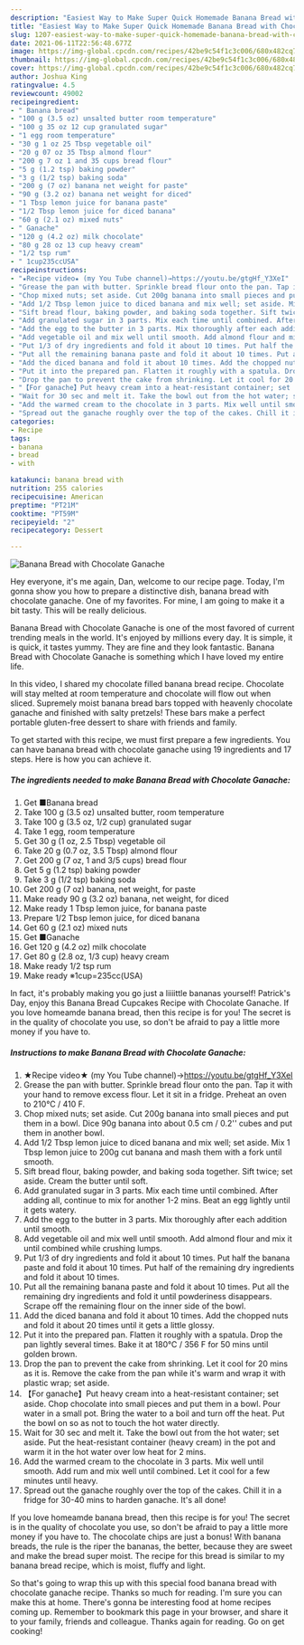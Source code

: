 ```yaml
---
description: "Easiest Way to Make Super Quick Homemade Banana Bread with Chocolate Ganache"
title: "Easiest Way to Make Super Quick Homemade Banana Bread with Chocolate Ganache"
slug: 1207-easiest-way-to-make-super-quick-homemade-banana-bread-with-chocolate-ganache
date: 2021-06-11T22:56:48.677Z
image: https://img-global.cpcdn.com/recipes/42be9c54f1c3c006/680x482cq70/banana-bread-with-chocolate-ganache-recipe-main-photo.jpg
thumbnail: https://img-global.cpcdn.com/recipes/42be9c54f1c3c006/680x482cq70/banana-bread-with-chocolate-ganache-recipe-main-photo.jpg
cover: https://img-global.cpcdn.com/recipes/42be9c54f1c3c006/680x482cq70/banana-bread-with-chocolate-ganache-recipe-main-photo.jpg
author: Joshua King
ratingvalue: 4.5
reviewcount: 49002
recipeingredient:
- " Banana bread"
- "100 g (3.5 oz) unsalted butter room temperature"
- "100 g 35 oz 12 cup granulated sugar"
- "1 egg room temperature"
- "30 g 1 oz 25 Tbsp vegetable oil"
- "20 g 07 oz 35 Tbsp almond flour"
- "200 g 7 oz 1 and 35 cups bread flour"
- "5 g (1.2 tsp) baking powder"
- "3 g (1/2 tsp) baking soda"
- "200 g (7 oz) banana net weight for paste"
- "90 g (3.2 oz) banana net weight for diced"
- "1 Tbsp lemon juice for banana paste"
- "1/2 Tbsp lemon juice for diced banana"
- "60 g (2.1 oz) mixed nuts"
- " Ganache"
- "120 g (4.2 oz) milk chocolate"
- "80 g 28 oz 13 cup heavy cream"
- "1/2 tsp rum"
- " 1cup235ccUSA"
recipeinstructions:
- "★Recipe video★ (my You Tube channel)→https://youtu.be/gtgHf_Y3XeI"
- "Grease the pan with butter. Sprinkle bread flour onto the pan. Tap it with your hand to remove excess flour. Let it sit in a fridge. Preheat an oven to 210℃ / 410 F."
- "Chop mixed nuts; set aside. Cut 200g banana into small pieces and put them in a bowl. Dice 90g banana into about 0.5 cm / 0.2&#39;&#39; cubes and put them in another bowl."
- "Add 1/2 Tbsp lemon juice to diced banana and mix well; set aside. Mix 1 Tbsp lemon juice to 200g cut banana and mash them with a fork until smooth."
- "Sift bread flour, baking powder, and baking soda together. Sift twice; set aside. Cream the butter until soft."
- "Add granulated sugar in 3 parts. Mix each time until combined. After adding all, continue to mix for another 1-2 mins. Beat an egg lightly until it gets watery."
- "Add the egg to the butter in 3 parts. Mix thoroughly after each addition until smooth."
- "Add vegetable oil and mix well until smooth. Add almond flour and mix it until combined while crushing lumps."
- "Put 1/3 of dry ingredients and fold it about 10 times. Put half the banana paste and fold it about 10 times. Put half of the remaining dry ingredients and fold it about 10 times."
- "Put all the remaining banana paste and fold it about 10 times. Put all the remaining dry ingredients and fold it until powderiness disappears. Scrape off the remaining flour on the inner side of the bowl."
- "Add the diced banana and fold it about 10 times. Add the chopped nuts and fold it about 20 times until it gets a little glossy."
- "Put it into the prepared pan. Flatten it roughly with a spatula. Drop the pan lightly several times. Bake it at 180℃ / 356 F for 50 mins until golden brown."
- "Drop the pan to prevent the cake from shrinking. Let it cool for 20 mins as it is. Remove the cake from the pan while it&#39;s warm and wrap it with plastic wrap; set aside."
- "【For ganache】Put heavy cream into a heat-resistant container; set aside. Chop chocolate into small pieces and put them in a bowl. Pour water in a small pot. Bring the water to a boil and turn off the heat. Put the bowl on so as not to touch the hot water directly."
- "Wait for 30 sec and melt it. Take the bowl out from the hot water; set aside. Put the heat-resistant container (heavy cream) in the pot and warm it in the hot water over low heat for 2 mins."
- "Add the warmed cream to the chocolate in 3 parts. Mix well until smooth. Add rum and mix well until combined. Let it cool for a few minutes until heavy."
- "Spread out the ganache roughly over the top of the cakes. Chill it in a fridge for 30-40 mins to harden ganache. It&#39;s all done!"
categories:
- Recipe
tags:
- banana
- bread
- with

katakunci: banana bread with 
nutrition: 255 calories
recipecuisine: American
preptime: "PT21M"
cooktime: "PT59M"
recipeyield: "2"
recipecategory: Dessert

---
```



![Banana Bread with Chocolate Ganache](https://img-global.cpcdn.com/recipes/42be9c54f1c3c006/680x482cq70/banana-bread-with-chocolate-ganache-recipe-main-photo.jpg)

Hey everyone, it's me again, Dan, welcome to our recipe page. Today, I'm gonna show you how to prepare a distinctive dish, banana bread with chocolate ganache. One of my favorites. For mine, I am going to make it a bit tasty. This will be really delicious.

Banana Bread with Chocolate Ganache is one of the most favored of current trending meals in the world. It's enjoyed by millions every day. It is simple, it is quick, it tastes yummy. They are fine and they look fantastic. Banana Bread with Chocolate Ganache is something which I have loved my entire life.

In this video, I shared my chocolate filled banana bread recipe. Chocolate will stay melted at room temperature and chocolate will flow out when sliced. Supremely moist banana bread bars topped with heavenly chocolate ganache and finished with salty pretzels! These bars make a perfect portable gluten-free dessert to share with friends and family.


To get started with this recipe, we must first prepare a few ingredients. You can have banana bread with chocolate ganache using 19 ingredients and 17 steps. Here is how you can achieve it.

<!--inarticleads1-->

##### The ingredients needed to make Banana Bread with Chocolate Ganache:

1. Get  ■Banana bread
1. Take 100 g (3.5 oz) unsalted butter, room temperature
1. Take 100 g (3.5 oz, 1/2 cup) granulated sugar
1. Take 1 egg, room temperature
1. Get 30 g (1 oz, 2.5 Tbsp) vegetable oil
1. Take 20 g (0.7 oz, 3.5 Tbsp) almond flour
1. Get 200 g (7 oz, 1 and 3/5 cups) bread flour
1. Get 5 g (1.2 tsp) baking powder
1. Take 3 g (1/2 tsp) baking soda
1. Get 200 g (7 oz) banana, net weight, for paste
1. Make ready 90 g (3.2 oz) banana, net weight, for diced
1. Make ready 1 Tbsp lemon juice, for banana paste
1. Prepare 1/2 Tbsp lemon juice, for diced banana
1. Get 60 g (2.1 oz) mixed nuts
1. Get  ■Ganache
1. Get 120 g (4.2 oz) milk chocolate
1. Get 80 g (2.8 oz, 1/3 cup) heavy cream
1. Make ready 1/2 tsp rum
1. Make ready  ※1cup=235cc(USA)


In fact, it&#39;s probably making you go just a liiiittle bananas yourself! Patrick&#39;s Day, enjoy this Banana Bread Cupcakes Recipe with Chocolate Ganache. If you love homeamde banana bread, then this recipe is for you! The secret is in the quality of chocolate you use, so don&#39;t be afraid to pay a little more money if you have to. 

<!--inarticleads2-->

##### Instructions to make Banana Bread with Chocolate Ganache:

1. ★Recipe video★ (my You Tube channel)→https://youtu.be/gtgHf_Y3XeI
1. Grease the pan with butter. Sprinkle bread flour onto the pan. Tap it with your hand to remove excess flour. Let it sit in a fridge. Preheat an oven to 210℃ / 410 F.
1. Chop mixed nuts; set aside. Cut 200g banana into small pieces and put them in a bowl. Dice 90g banana into about 0.5 cm / 0.2&#39;&#39; cubes and put them in another bowl.
1. Add 1/2 Tbsp lemon juice to diced banana and mix well; set aside. Mix 1 Tbsp lemon juice to 200g cut banana and mash them with a fork until smooth.
1. Sift bread flour, baking powder, and baking soda together. Sift twice; set aside. Cream the butter until soft.
1. Add granulated sugar in 3 parts. Mix each time until combined. After adding all, continue to mix for another 1-2 mins. Beat an egg lightly until it gets watery.
1. Add the egg to the butter in 3 parts. Mix thoroughly after each addition until smooth.
1. Add vegetable oil and mix well until smooth. Add almond flour and mix it until combined while crushing lumps.
1. Put 1/3 of dry ingredients and fold it about 10 times. Put half the banana paste and fold it about 10 times. Put half of the remaining dry ingredients and fold it about 10 times.
1. Put all the remaining banana paste and fold it about 10 times. Put all the remaining dry ingredients and fold it until powderiness disappears. Scrape off the remaining flour on the inner side of the bowl.
1. Add the diced banana and fold it about 10 times. Add the chopped nuts and fold it about 20 times until it gets a little glossy.
1. Put it into the prepared pan. Flatten it roughly with a spatula. Drop the pan lightly several times. Bake it at 180℃ / 356 F for 50 mins until golden brown.
1. Drop the pan to prevent the cake from shrinking. Let it cool for 20 mins as it is. Remove the cake from the pan while it&#39;s warm and wrap it with plastic wrap; set aside.
1. 【For ganache】Put heavy cream into a heat-resistant container; set aside. Chop chocolate into small pieces and put them in a bowl. Pour water in a small pot. Bring the water to a boil and turn off the heat. Put the bowl on so as not to touch the hot water directly.
1. Wait for 30 sec and melt it. Take the bowl out from the hot water; set aside. Put the heat-resistant container (heavy cream) in the pot and warm it in the hot water over low heat for 2 mins.
1. Add the warmed cream to the chocolate in 3 parts. Mix well until smooth. Add rum and mix well until combined. Let it cool for a few minutes until heavy.
1. Spread out the ganache roughly over the top of the cakes. Chill it in a fridge for 30-40 mins to harden ganache. It&#39;s all done!


If you love homeamde banana bread, then this recipe is for you! The secret is in the quality of chocolate you use, so don&#39;t be afraid to pay a little more money if you have to. The chocolate chips are just a bonus! With banana breads, the rule is the riper the bananas, the better, because they are sweet and make the bread super moist. The recipe for this bread is similar to my banana bread recipe, which is moist, fluffy and light. 

So that's going to wrap this up with this special food banana bread with chocolate ganache recipe. Thanks so much for reading. I'm sure you can make this at home. There's gonna be interesting food at home recipes coming up. Remember to bookmark this page in your browser, and share it to your family, friends and colleague. Thanks again for reading. Go on get cooking!

